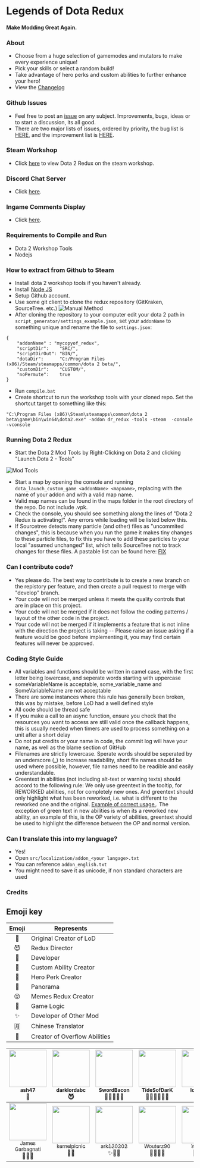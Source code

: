 Legends of Dota Redux
=====

**Make Modding Great Again.**

### About ###
 - Choose from a huge selection of gamemodes and mutators to make every experience unique!
 - Pick your skills or select a random build!
 - Take advantage of hero perks and custom abilities to further enhance your hero! 
 - View the [Changelog](https://github.com/darklordabc/Dota-2-Redux/blob/develop/CHANGELOG.md)

### Github Issues ###
 - Feel free to post an [issue](https://github.com/darklordabc/Dota-2-Redux/issues) on any subject. Improvements, bugs, ideas or to start a discussion, its all good.
 - There are two major lists of issues, ordered by priority, the bug list is [HERE](https://github.com/darklordabc/Dota-2-Redux/milestone/4), and the improvement list is [HERE](https://github.com/darklordabc/Dota-2-Redux/milestone/5). 

### Steam Workshop ###
 - Click [here](https://steamcommunity.com/sharedfiles/filedetails/?id=717356279) to view Dota 2 Redux on the steam workshop.
 
### Discord Chat Server ###
 - Click [here](https://discordapp.com/channels/242335821426851842/242335821426851842).

### Ingame Comments Display ###
 - Click [here](http://ec2-52-59-238-84.eu-central-1.compute.amazonaws.com/wordpress/#messages).


### Requirements to Compile and Run ###
 - Dota 2 Workshop Tools
 - Nodejs

### How to extract from Github to Steam ###
- Install dota 2 workshop tools if you haven't already.
- Install [Node JS](https://nodejs.org/en/)
- Setup Github account.
- Use some git client to clone the redux repository (GitKraken, SourceTree. etc.)
![Manual Method](http://i.imgur.com/wUGrQRg.png)
- After cloning the repository to your computer edit your dota 2 path in `script_generator/settings_example.json`, set your `addonName` to something unique and rename the file to `settings.json`:
```
{
    "addonName" : "mycopyof_redux",
    "scriptDir":    "SRC/",
    "scriptDirOut": "BIN/",
    "dotaDir":      "C:/Program Files (x86)/Steam/steamapps/common/dota 2 beta/",
    "customDir":    "CUSTOM/",
    "noPermute":    true
}
```
- Run `compile.bat`
- Create shortcut to run the workshop tools with your cloned repo. Set the shortcut target to something like this:
```
"C:\Program Files (x86)\Steam\steamapps\common\dota 2 beta\game\bin\win64\dota2.exe" -addon dr_redux -tools -steam  -console -vconsole
```

### Running Dota 2 Redux ###
 - Start the Dota 2 Mod Tools by Right-Clicking on Dota 2 and clicking "Launch Dota 2 - Tools"

![Mod Tools](http://i.imgur.com/0EsjTMO.png)

 - Start a map by opening the console and running `dota_launch_custom_game <addonName> <mapname>`, replacing <addonName> with the name of your addon and <mapname> with a valid map name.
 - Valid map names can be found in the maps folder in the root directory of the repo. Do not include .vpk.
 - Check the console, you should see something along the lines of "Dota 2 Redux is activating!". Any errors while loading will be listed below this.
 - If Sourcetree detects many particle (and other) files as "uncommited changes", this is because when you run the game it makes tiny changes to these particle files, to fix this you have to add these particles to your local "assumed unchanged" list, which tells SourceTree not to track changes for these files. A pastable list can be found here: [FIX](https://raw.githubusercontent.com/darklordabc/Legends-of-Dota-Redux/develop/FIX%20-%20Too%20Many%20'Uncommited%20Changes'.md)

### Can I contribute code? ###
 - Yes please do. The best way to contribute is to create a new branch on the repistory per feature, and then create a pull request to merge with "develop" branch. 
 - Your code will not be merged unless it meets the quality controls that are in place on this project.
 - Your code will not be merged if it does not follow the coding patterns / layout of the other code in the project.
 - Your code will not be merged if it implements a feature that is not inline with the direction the project is taking -- Please raise an issue asking if a feature would be good before implementing it, you may find certain features will never be approved.

### Coding Style Guide ###
 - All variables and functions should be written in camel case, with the first letter being lowercase, and seperate words starting with uppercase
  - someVariableName is acceptable, some_variable_name and SomeVariableName are not acceptable
  - There are some instances where this rule has generally been broken, this was by mistake, before LoD had a well defined style
 - All code should be thread safe
  - If you make a call to an async function, ensure you check that the resources you want to access are still valid once the callback happens, this is usually needed when timers are used to process something on a unit after a short delay
 - Do not put credits or your name in code, the commit log will have your name, as well as the blame section of GitHub
 - Filenames are strictly lowercase. Sperate words should be seperated by an underscore (_) to increase readability, short file names should be used where possible, however, file names need to be readible and easily understandable.
 - Greentext in abilities (not including alt-text or warning texts) should accord to the following rule: We only use greentext in the tooltip, for REWORKED abilities, not for completely new ones. And greentext should only highlight what has been reworked, i.e. what is different to the reworked one and the original. [Example of correct usage.](http://imgur.com/5KWkSh5). The exception of green text in new abilities is when its a reworked new ability, an example of this, is the OP variety of abilities, greentext should be used to highlight the difference between the OP and normal version.

### Can I translate this into my language? ###
 - Yes!
 - Open `src/localization/addon_<your langage>.txt`
 - You can reference `addon_english.txt`
 - You might need to save it as unicode, if non standard characters are used

### Credits ###
## Emoji key

Emoji | Represents | 
:---: | --- |
🌟 | Original Creator of LoD | 
😈 | Redux Director
👑 | Developer
🍭 | Custom Ability Creator
🌴 | Hero Perk Creator
🚀 | Panorama
😜 | Memes Redux Creator
🚩 | Game Logic
✨ | Developer of Other Mod
🈷 | Chinese Translator
🚣 | Creator of Overflow Abilities

<!-- ALL-CONTRIBUTORS-LIST:START - Do not remove or modify this section -->
| [<img src="https://avatars2.githubusercontent.com/u/3754510?v=3&s=400" width="100px;"/><br /><sub>ash47</sub>](https://github.com/ash47)<br />🌟| [<img src="https://avatars2.githubusercontent.com/u/16277198?v=3&u=74f7571b7e976b4e58cf57ffdc9f2b375d1b3634&s=400" width="100px;"/><br /><sub>darklordabc</sub>](https://github.com/darklordabc)<br />😈 | [<img src="https://avatars3.githubusercontent.com/u/10674957?v=3&s=400" width="100px;"/><br /><sub>SwordBacon</sub>](https://github.com/SwordBacon)<br /> 👑✨🍭🌴😜| [<img src="https://avatars3.githubusercontent.com/u/1160901?v=3&s=400" width="100px;"/><br /><sub>TideSofDarK</sub>](https://github.com/TideSofDarK)<br /> 👑✨🍭🌴🚀🚩| [<img src="https://avatars2.githubusercontent.com/u/8745863?v=3&s=400" width="100px;"/><br /><sub>lcd1232</sub>](https://github.com/lcd1232)<br /> 👑👀 🔧 | [<img src="https://avatars2.githubusercontent.com/u/13403439?v=3&s=400" width="100px;"/><br /><sub>K1llMan</sub>](https://github.com/K1llMan)<br /> 👑🚀 | [<img src="https://avatars2.githubusercontent.com/u/9636071?v=3&s=400" width="100px;"/><br /><sub>Myrl</sub>](https://github.com/Myrl)<br />👑🚩🍭 |
| :---: | :---: | :---: | :---: | :---: | :---: | :---: |
| [<img src="https://avatars3.githubusercontent.com/u/10646605?v=3&s=400" width="100px;"/><br /><sub>James Garbagnati</sub>](https://github.com/CarpeSwag)<br /> 👑✨🚀| [<img src="https://avatars0.githubusercontent.com/u/3296600?v=3&s=400" width="100px;"/><br /><sub>kernelpicnic</sub>](https://github.com/kernel-picnic)<br /> 👑🚀 | [<img src="https://avatars3.githubusercontent.com/u/11750369?v=3&s=400" width="100px;"/><br /><sub>ark120202</sub>](https://github.com/ark120202)<br />✨🚀🚩 | [<img src="https://avatars0.githubusercontent.com/u/11517760?v=3&s=400" width="100px;"/><br /><sub>Wouterz90</sub>](https://github.com/Wouterz90)<br /> 👑✨🍭🌴|[<img src="https://avatars3.githubusercontent.com/u/19353059?v=3&s=400" width="100px;"/><br /><sub>Yahnich</sub>](https://github.com/Yahnich)<br /> 👑✨🍭🌴|[<img src="https://avatars1.githubusercontent.com/u/25548968?v=3&s=400" width="100px;"/><br /><sub>OtsoTurpeinen</sub>](https://github.com/OtsoTurpeinen)<br /> 👑✨🍭🚣|[<img src="https://avatars2.githubusercontent.com/u/12683859?v=3&s=400" width="100px;"/><br /><sub>jhqz103</sub>](https://github.com/jhqz103)<br /> 🈷|
<!-- ALL-CONTRIBUTORS-LIST:END -->
